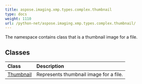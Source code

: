 ```yaml
---
title: aspose.imaging.xmp.types.complex.thumbnail
type: docs
weight: 1110
url: /python-net/aspose.imaging.xmp.types.complex.thumbnail/
---
```



The namespace contains class that is a thumbnail image for a file.

## **Classes**
|**Class**|**Description**|
| :- | :- |
|[Thumbnail](/imaging/python-net/aspose.imaging.xmp.types.complex.thumbnail/thumbnail/)|Represents thumbnail image for a file.|
